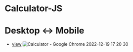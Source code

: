 # Calculator-JS

# Desktop <-> Mobile

- [view](https://alexdolz.github.io/Calculator-JS/)
  ![Calculator - Google Chrome 2022-12-19 17 20 30](https://user-images.githubusercontent.com/108806800/208493473-a6068e12-47fa-4442-a678-5e3577e573ad.png)
